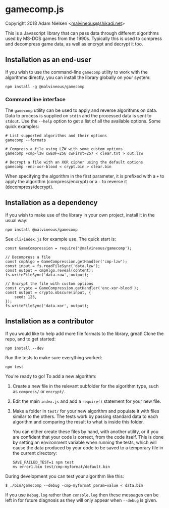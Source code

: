 # gamecomp.js
Copyright 2018 Adam Nielsen <<malvineous@shikadi.net>>  

This is a Javascript library that can pass data through different algorithms
used by MS-DOS games from the 1990s.  Typically this is used to compress and
decompress game data, as well as encrypt and decrypt it too.

## Installation as an end-user

If you wish to use the command-line `gamecomp` utility to work with the
algorithms directly, you can install the library globally on your system:

    npm install -g @malvineous/gamecomp

### Command line interface

The `gamecomp` utility can be used to apply and reverse algorithms on data.
Data to process is supplied on `stdin` and the processed data is sent to
`stdout`.  Use the `--help` option to get a list of all the available options.
Some quick examples:

    # List supported algorithms and their options
    gamecomp --formats

    # Compress a file using LZW with some custom options
    gamecomp +cmp-lzw cwEOF=256 cwFirst=257 < clear.txt > out.lzw

    # Decrypt a file with an XOR cipher using the default options
    gamecomp -enc-xor-blood < crypt.bin > clear.bin

When specifying the algorithm in the first parameter, it is prefixed with a `+`
to apply the algorithm (compress/encrypt) or a `-` to reverse it
(decompress/decrypt).

## Installation as a dependency

If you wish to make use of the library in your own project, install it
in the usual way:

    npm install @malvineous/gamecomp

See `cli/index.js` for example use.  The quick start is:

    const GameCompression = require('@malvineous/gamecomp');
    
    // Decompress a file
    const cmpAlgo = GameCompression.getHandler('cmp-lzw');
    const input = fs.readFileSync('data.lzw');
    const output = cmpAlgo.reveal(content);
    fs.writeFileSync('data.raw', output);
    
    // Encrypt the file with custom options
    const crypto = GameCompression.getHandler('enc-xor-blood');
    const output = crypto.obscure(input, {
        seed: 123,
    });
    fs.writeFileSync('data.xor', output);

## Installation as a contributor

If you would like to help add more file formats to the library, great!
Clone the repo, and to get started:

    npm install --dev

Run the tests to make sure everything worked:

    npm test

You're ready to go!  To add a new algorithm:

 1. Create a new file in the relevant subfolder for the algorithm type, such as
    `compress/` or `encrypt/`.

 2. Edit the main `index.js` and add a `require()` statement for your new file.

 3. Make a folder in `test/` for your new algorithm and populate it with
    files similar to the others.  The tests work by passing standard data to
    each algorithm and comparing the result to what is inside this folder.
    
    You can either create these files by hand, with another utility, or if you
    are confident that your code is correct, from the code itself.  This is done
    by setting an environment variable when running the tests, which will cause
    the data produced by your code to be saved to a temporary file in the
    current directory:
    
        SAVE_FAILED_TEST=1 npm test
        mv error1.bin test/cmp-myformat/default.bin

During development you can test your algorithm like this:

    $ ./bin/gamecomp --debug -cmp-myformat param=value < data.bin

If you use `Debug.log` rather than `console.log` then these messages can be left
in for future diagnosis as they will only appear when `--debug` is given.
